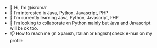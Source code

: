 - 👋 Hi, I’m @isromar
- 👀 I’m interested in Java, Python, Javascript, PHP
- 🌱 I’m currently learning Java, Python, Javascript, PHP
- 💞️ I’m looking to collaborate on Python mainly but Java and Javascript will be ok too.
- 📫 How to reach me (in Spanish, Italian or English) check e-mail on my profile

<!---
isromar/isromar is a ✨ special ✨ repository because its `README.md` (this file) appears on your GitHub profile.
You can click the Preview link to take a look at your changes.
--->
